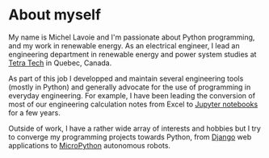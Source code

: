# About myself

My name is Michel Lavoie and I'm passionate about Python programming, and my work in renewable energy. As an electrical engineer, I lead an engineering department in renewable energy and power system studies at [Tetra Tech](https://www.tetratech.com/) in Quebec, Canada.

As part of this job I developped and maintain several engineering tools (mostly in Python) and generally advocate for the use of programming in everyday engineering. For example, I have been leading the conversion of most of our engineering calculation notes from Excel to [Jupyter notebooks](https://jupyter.org/) for a few years.

Outside of work, I have a rather wide array of interests and hobbies but I try to converge my programming projects towards Python, from [Django](https://www.djangoproject.com/) web applications to [MicroPython](https://micropython.org/) autonomous robots.
